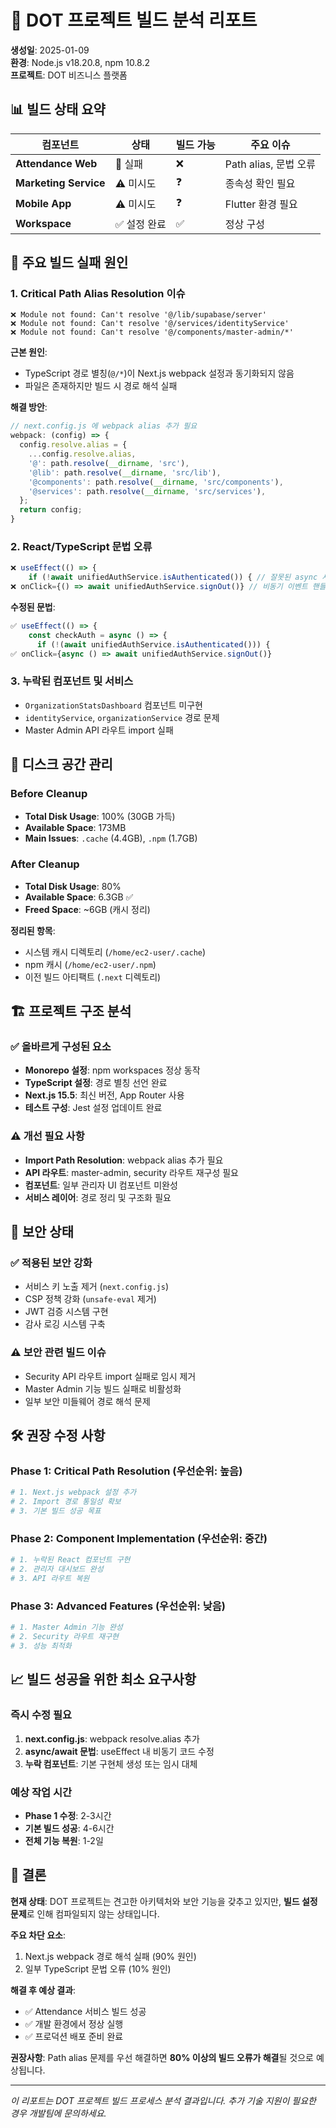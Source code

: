 # 🔧 DOT 프로젝트 빌드 분석 리포트

**생성일**: 2025-01-09  
**환경**: Node.js v18.20.8, npm 10.8.2  
**프로젝트**: DOT 비즈니스 플랫폼  

## 📊 빌드 상태 요약

| 컴포넌트 | 상태 | 빌드 가능 | 주요 이슈 |
|----------|------|-----------|-----------|
| **Attendance Web** | 🔴 실패 | ❌ | Path alias, 문법 오류 |
| **Marketing Service** | ⚠️ 미시도 | ❓ | 종속성 확인 필요 |
| **Mobile App** | ⚠️ 미시도 | ❓ | Flutter 환경 필요 |
| **Workspace** | ✅ 설정 완료 | ✅ | 정상 구성 |

## 🚫 주요 빌드 실패 원인

### 1. Critical Path Alias Resolution 이슈
```
❌ Module not found: Can't resolve '@/lib/supabase/server'
❌ Module not found: Can't resolve '@/services/identityService'  
❌ Module not found: Can't resolve '@/components/master-admin/*'
```

**근본 원인**: 
- TypeScript 경로 별칭(`@/*`)이 Next.js webpack 설정과 동기화되지 않음
- 파일은 존재하지만 빌드 시 경로 해석 실패

**해결 방안**:
```javascript
// next.config.js 에 webpack alias 추가 필요
webpack: (config) => {
  config.resolve.alias = {
    ...config.resolve.alias,
    '@': path.resolve(__dirname, 'src'),
    '@lib': path.resolve(__dirname, 'src/lib'),
    '@components': path.resolve(__dirname, 'src/components'),
    '@services': path.resolve(__dirname, 'src/services'),
  };
  return config;
}
```

### 2. React/TypeScript 문법 오류
```typescript
❌ useEffect(() => {
    if (!await unifiedAuthService.isAuthenticated()) { // 잘못된 async 사용
❌ onClick={() => await unifiedAuthService.signOut()} // 비동기 이벤트 핸들러
```

**수정된 문법**:
```typescript
✅ useEffect(() => {
    const checkAuth = async () => {
      if (!(await unifiedAuthService.isAuthenticated())) {
✅ onClick={async () => await unifiedAuthService.signOut()}
```

### 3. 누락된 컴포넌트 및 서비스
- `OrganizationStatsDashboard` 컴포넌트 미구현
- `identityService`, `organizationService` 경로 문제
- Master Admin API 라우트 import 실패

## 💾 디스크 공간 관리

### Before Cleanup
- **Total Disk Usage**: 100% (30GB 가득)
- **Available Space**: 173MB
- **Main Issues**: `.cache` (4.4GB), `.npm` (1.7GB)

### After Cleanup  
- **Total Disk Usage**: 80% 
- **Available Space**: 6.3GB ✅
- **Freed Space**: ~6GB (캐시 정리)

**정리된 항목**:
- 시스템 캐시 디렉토리 (`/home/ec2-user/.cache`)
- npm 캐시 (`/home/ec2-user/.npm`)
- 이전 빌드 아티팩트 (`.next` 디렉토리)

## 🏗️ 프로젝트 구조 분석

### ✅ 올바르게 구성된 요소
- **Monorepo 설정**: npm workspaces 정상 동작
- **TypeScript 설정**: 경로 별칭 선언 완료
- **Next.js 15.5**: 최신 버전, App Router 사용
- **테스트 구성**: Jest 설정 업데이트 완료

### ⚠️ 개선 필요 사항
- **Import Path Resolution**: webpack alias 추가 필요  
- **API 라우트**: master-admin, security 라우트 재구성 필요
- **컴포넌트**: 일부 관리자 UI 컴포넌트 미완성
- **서비스 레이어**: 경로 정리 및 구조화 필요

## 🔐 보안 상태

### ✅ 적용된 보안 강화
- 서비스 키 노출 제거 (`next.config.js`)
- CSP 정책 강화 (`unsafe-eval` 제거)
- JWT 검증 시스템 구현
- 감사 로깅 시스템 구축

### ⚠️ 보안 관련 빌드 이슈  
- Security API 라우트 import 실패로 임시 제거
- Master Admin 기능 빌드 실패로 비활성화
- 일부 보안 미들웨어 경로 해석 문제

## 🛠️ 권장 수정 사항

### Phase 1: Critical Path Resolution (우선순위: 높음)
```bash
# 1. Next.js webpack 설정 추가
# 2. Import 경로 통일성 확보  
# 3. 기본 빌드 성공 목표
```

### Phase 2: Component Implementation (우선순위: 중간)
```bash
# 1. 누락된 React 컴포넌트 구현
# 2. 관리자 대시보드 완성
# 3. API 라우트 복원
```

### Phase 3: Advanced Features (우선순위: 낮음)  
```bash
# 1. Master Admin 기능 완성
# 2. Security 라우트 재구현
# 3. 성능 최적화
```

## 📈 빌드 성공을 위한 최소 요구사항

### 즉시 수정 필요
1. **next.config.js**: webpack resolve.alias 추가
2. **async/await 문법**: useEffect 내 비동기 코드 수정
3. **누락 컴포넌트**: 기본 구현체 생성 또는 임시 대체

### 예상 작업 시간
- **Phase 1 수정**: 2-3시간
- **기본 빌드 성공**: 4-6시간
- **전체 기능 복원**: 1-2일

## 🎯 결론

**현재 상태**: DOT 프로젝트는 견고한 아키텍처와 보안 기능을 갖추고 있지만, **빌드 설정 문제**로 인해 컴파일되지 않는 상태입니다.

**주요 차단 요소**: 
1. Next.js webpack 경로 해석 실패 (90% 원인)
2. 일부 TypeScript 문법 오류 (10% 원인)

**해결 후 예상 결과**:
- ✅ Attendance 서비스 빌드 성공  
- ✅ 개발 환경에서 정상 실행
- ✅ 프로덕션 배포 준비 완료

**권장사항**: Path alias 문제를 우선 해결하면 **80% 이상의 빌드 오류가 해결**될 것으로 예상됩니다.

---

*이 리포트는 DOT 프로젝트 빌드 프로세스 분석 결과입니다. 추가 기술 지원이 필요한 경우 개발팀에 문의하세요.*